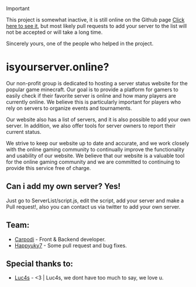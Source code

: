> [!IMPORTANT]  
> This project is somewhat inactive, it is still online on the Github page [Click here to see it](https://isyourserveronline-development.github.io/), but most likely pull requests to add your server to the list will not be accepted or will take a long time.
>
> Sincerely yours, one of the people who helped in the project.

# isyourserver.online? 
Our non-profit group is dedicated to hosting a server status website for the popular game minecraft. Our goal is to provide a platform for gamers to easily check if their favorite server is online and how many players are currently online. We believe this is particularly important for players who rely on servers to organize events and tournaments.

Our website also has a list of servers, and it is also possible to add your own server. In addition, we also offer tools for server owners to report their current status.

We strive to keep our website up to date and accurate, and we work closely with the online gaming community to continually improve the functionality and usability of our website. We believe that our website is a valuable tool for the online gaming community and we are committed to continuing to provide this service free of charge.
## Can i add my own server? Yes!
Just go to ServerList/script.js, edit the script, add your server and make a Pull request!, also you can contact us via twitter to add your own server.
## Team:
- [Carpodi](https://carpodi.xyz) - Front & Backend developer. 
- [Happyuky7](https://twitter.com/Happyuky7) - Some pull request and bug fixes.
## Special thanks to: 
- [Luc4s](https://luc4s.dev) - <3 | Luc4s, we dont have too much to say, we love u.

